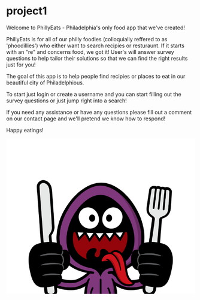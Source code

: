 # project1

Welcome to PhillyEats - Philadelphia's only food app that we've created!

PhillyEats is for all of our philly foodies (colloquially reffered to as 'phoodillies') who either want to search recipies or resturaunt. If it starts with an "re" and concerns food, we got it! User's will answer survey questions to help tailor their solutions so that we can find the right results just for you!

The goal of this app is to help people find recipies or places to eat in our beautiful city of Philadelphious.

To start just login or create a username and you can start filling out the survey questions or just jump right into a search!

If you need any assistance or have any questions please fill out a comment on our contact page and we'll pretend we know how to respond!

Happy eatings!

![Ready_to_Eat_Gif](assets/images/ready_to_eat.gif) 
